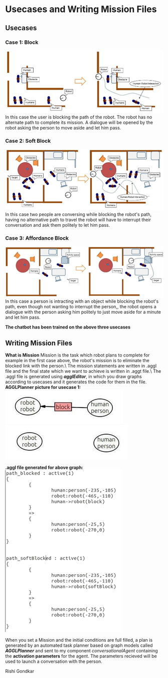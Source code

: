 # Usecases and Writing Mission Files

## Usecases

### Case 1: Block
![](assets/block.jpg)
In this case the user is blocking the path of the robot. The robot has no alternate path to complete its mission. A dialogue will be opened by the robot asking the person to move aside and let him pass.

### Case 2: Soft Block
![](assets/softBlock.jpg)
In this case two people are conversing while blocking the robot's path, having no alternative path to travel the robot will have to interrupt their conversation and ask them politely to let him pass.

### Case 3: Affordance Block
![](assets/affordanceBlock.jpg)
In this case a person is intracting with an object while blocking the robot's path, even though not wanting to interrupt the person,, the robot opens a dialogue with the person asking him politely to just move aside for a minute and let him pass.

**The chatbot has been trained on the above three usecases**

## Writing Mission Files
**What is Mission**
Mission is the task which robot plans to complete for example in the first case above, the robot's mission is to eliminate the blocked link with the person.\\
The mission statements are written in .aggl file and the final state which we want to achieve is written in .aggt file.\\
The .aggl file is generated using ***agglEditor***, in which you draw graphs according to usecases and it generates the code for them in the file.
**AGGLPlanner picture for usecase 1:**
![](assets/aggleditor_1.jpg) ![](assets/aggleditor_2.jpg)

**.aggl file generated for above graph:**
![](assets/mission_code.png) 

When you set a Mission and the initial conditions are full filled, a plan is generated by an automated task planner based on graph models called ***AGGLPlanner*** and sent to my component *conversationalAgent* containing the **activation parameters** for the agent. The parameters recieved will be used to launch a conversation with the person. 

Rishi Gondkar